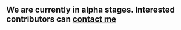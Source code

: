 ## We are currently in alpha stages. Interested contributors can [contact me](mailto:vidurkhanal@gmail.com)
